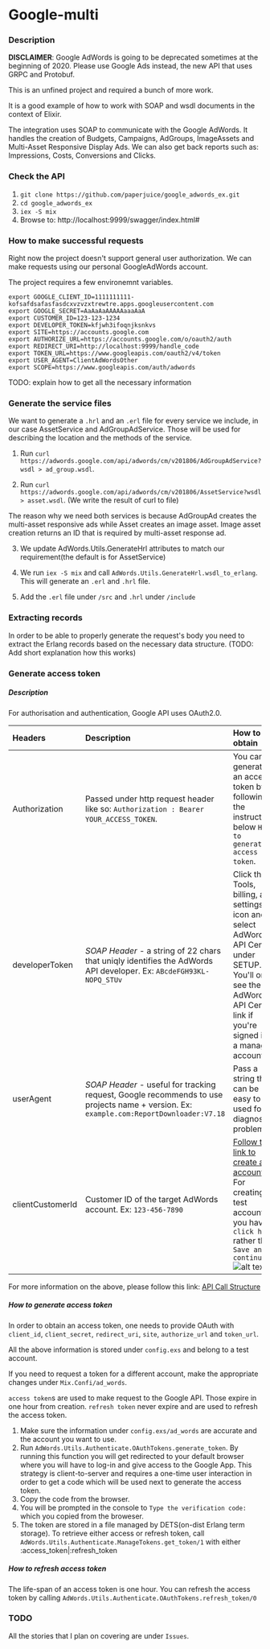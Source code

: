 # Google-multi
### Description
**DISCLAIMER**: Google AdWords is going to be deprecated sometimes at the beginning of 2020.
Please use Google Ads instead, the new API that uses GRPC and Protobuf.

This is an unfined project and required a bunch of more work.

It is a good example of how to work with SOAP and wsdl documents in the context of Elixir.

The integration uses SOAP to communicate with the Google AdWords.
It handles the creation of Budgets, Campaigns, AdGroups, ImageAssets and Multi-Asset Responsive Display Ads.
We can also get back reports such as: Impressions, Costs, Conversions and Clicks.

### Check the API
1. `git clone https://github.com/paperjuice/google_adwords_ex.git`
2. `cd google_adwords_ex`
3. `iex -S mix`
4. Browse to: http://localhost:9999/swagger/index.html#

### How to make successful requests
Right now the project doesn't support general user authorization.
We can make requests using our personal GoogleAdWords account.


The project requires a few environemnt variables.
```
export GOOGLE_CLIENT_ID=1111111111-kofsafdsafasfasdcxvzvzxtrewtre.apps.googleusercontent.com
export GOOGLE_SECRET=AaAaAaAAAAAaaaAaA
export CUSTOMER_ID=123-123-1234
export DEVELOPER_TOKEN=kfjwh3ifoqnjksnkvs
export SITE=https://accounts.google.com
export AUTHORIZE_URL=https://accounts.google.com/o/oauth2/auth
export REDIRECT_URI=http://localhost:9999/handle_code
export TOKEN_URL=https://www.googleapis.com/oauth2/v4/token
export USER_AGENT=ClientAdWordsOther
export SCOPE=https://www.googleapis.com/auth/adwords
```
TODO: explain how to get all the necessary information

### Generate the service files
We want to generate a `.hrl` and an `.erl` file for every service we include, in our case AssetService and AdGroupAdService. Those will be used for describing the location and the methods of the service.

1. Run `curl https://adwords.google.com/api/adwords/cm/v201806/AdGroupAdService?wsdl > ad_group.wsdl`.
   
2. Run `curl https://adwords.google.com/api/adwords/cm/v201806/AssetService?wsdl > asset.wsdl`.
(We write the result of curl to file)

The reason why we need both services is because AdGroupAd creates the multi-asset responsive ads while Asset creates an image asset. Image asset creation returns an ID that is required by multi-asset response ad.

3. We update AdWords.Utils.GenerateHrl attributes to match our requirement(the default is for AssetService)

4. We run `iex -S mix` and call `AdWords.Utils.GenerateHrl.wsdl_to_erlang`. This will generate an `.erl` and `.hrl` file.

5. Add the `.erl` file under `/src` and `.hrl` under `/include`


### Extracting records
In order to be able to properly generate the request's body you need to extract the Erlang records based on the necessary data structure. (TODO: Add short explanation how this works)

### Generate access token
##### Description
For authorisation and authentication, Google API uses OAuth2.0. 

| Headers          | Description                                                      | How to obtain
|:-----------------|:-----------------------------------------------------------------|:-------------------------------------|
| Authorization    | Passed under http request header like so: ```Authorization : Bearer YOUR_ACCESS_TOKEN```. |You can generate an access token by following the instructions below ```How to generate access token```.  |
| developerToken   | *SOAP Header* - a string of 22 chars that uniqly identifies the AdWords API developer. Ex: ```ABcdeFGH93KL-NOPQ_STUv```| Click the Tools, billing, and settings icon and select AdWords API Center under SETUP. You'll only see the AdWords API Center link if you're signed in to a manager account. |
| userAgent        | *SOAP Header* - useful for tracking request, Google recommends to use projects name + version. Ex: ```example.com:ReportDownloader:V7.18```| Pass a string that can be easy to used for diagnosing problems.                   |
| clientCustomerId | Customer ID of the target AdWords account. Ex: ```123-456-7890``` | [Follow this link to create an account](https://goo.gl/BVJtJc). For creating a test account you have to ```click here``` rather than ```Save and continue```![alt text](https://i.imgur.com/7Zv8Dcy.png)

For more information on the above, please follow this link: [API Call Structure](https://developers.google.com/adwords/api/docs/guides/signup)

##### How to generate access token
In order to obtain an access token, one needs to provide OAuth with `client_id`, `client_secret`, `redirect_uri`, `site`, `authorize_url` and `token_url`.

All the above information is stored under `config.exs` and belong to a test account.

If you need to request a token for a different account, make the appropriate changes under `Mix.Confi/ad_words`.

`access token`s are used to make request to the Google API. Those expire in one hour from creation.
`refresh token` never expire and are used to refresh the access token.

1. Make sure the information under `config.exs/ad_words` are accurate and the account you want to use.
2. Run `AdWords.Utils.Authenticate.OAuthTokens.generate_token`. By running this function you will get redirected to your default browser where you will have to log-in and give access to the Google App. This strategy is client-to-server and requires a one-time user interaction in order to get a code which will be used next to generate the access token.
3. Copy the code from the browser.
4. You will be prompted in the console to ```Type the verification code:``` which you copied from the broweser.
5. The token are stored in a file managed by DETS(on-dist Erlang term storage). To retrieve either access or refresh token, call ```AdWords.Utils.Authenticate.ManageTokens.get_token/1``` with either :access_token|:refresh_token

##### How to refresh access token
The life-span of an access token is one hour.
You can refresh the access token by calling ```AdWords.Utils.Authenticate.OAuthTokens.refresh_token/0```

### TODO
All the stories that I plan on covering are under ```Issues```.

